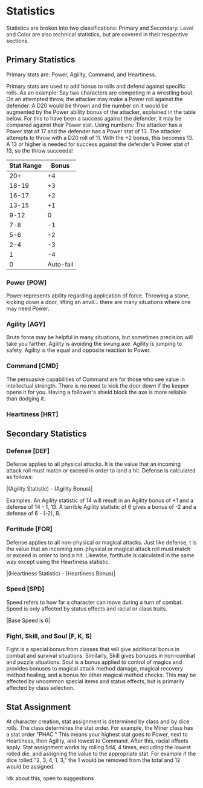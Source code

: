 # Statistics

Statistics are broken into two classifications: Primary and Secondary. Level and Color are also technical statistics, but are covered in their respective sections.

## Primary Statistics

Primary stats are: Power, Agility, Command, and Heartiness.

Primary stats are used to add bonus to rolls and defend against specific rolls. As an example:
Say two characters are competing in a wrestling bout. On an attempted throw, the attacker may make a Power roll against the defender. A D20 would be thrown and the number on it would be augmented by the Power ability bonus of the attacker, explained in the table below. For this to have been a success against the defender, it may be compared against their Power stat.
Using numbers:
The attacker has a Power stat of 17 and the defender has a Power stat of 13. The attacker attempts to throw with a D20 roll of 11. With the +2 bonus, this becomes 13. A 13 or higher is needed for success against the defender's Power stat of 13, so the throw succeeds!

|Stat Range|Bonus|
|---|---|
|20+|+4|
|18-19|+3|
|16-17|+2|
|13-15|+1|
|9-12|0|
|7-8|-1|
|5-6|-2|
|2-4|-3|
|1|-4|
|0|Auto-fail|

### Power [POW]

Power represents ability regarding application of force. Throwing a stone, kicking down a door, lifting an anvil... there are many situations where one may need Power.

### Agility [AGY]

Brute force may be helpful in many situations, but sometimes precision will take you farther. Agility is avoiding the swung axe. Agility is jumping to safety. Agility is the equal and opposite reaction to Power.

### Command [CMD]

The persuasive capabilities of Command are for those who see value in intellectual strength. There is no need to kick the door down if the keeper opens it for you. Having a follower's shield block the axe is more reliable than dodging it.

### Heartiness [HRT]

## Secondary Statistics

### Defense [DEF]

Defense applies to all physical attacks. It is the value that an incoming attack roll must match or exceed in order to land a hit.
Defense is calculated as follows:

|(Agility Statistic) - (Agility Bonus)|

Examples: An Agility statistic of 14 will result in an Agility bonus of +1 and a defense of 14 - 1, 13. A terrible Agility statistic of 6 gives a bonus of -2 and a defense of 6 - (-2), 8.

### Fortitude [FOR]

Defense applies to all non-physical or magical attacks. Just like defense, t is the value that an incoming non-physical or magical attack roll must match or exceed in order to land a hit.
Likewise, fortitude is calculated in the same way except using the Heartiness statistic.

|(Heartiness Statistic) - (Heartiness Bonus)|

### Speed [SPD]

Speed refers to how far a character can move during a turn of combat. Speed is only affected by status effects and racial or class traits.

|Base Speed is 6|

### Fight, Skill, and Soul [F, K, S]

Fight is a special bonus from classes that will give additional bonus in combat and survival situations. Similarly, Skill gives bonuses in non-combat and puzzle situations. Soul is a bonus applied to control of magics and provides bonuses to magical attack method damage, magical recovery method healing, and a bonus for other magical method checks.
This may be affected by uncommon special items and status effects, but is primarily affected by class selection. 

## Stat Assignment

At character creation, stat assignment is determined by class and by dice rolls. The class determines the stat order. For example, the Miner class has a stat order "PHAC." This means your highest stat goes to Power, next to Heartiness, then Agility, and lowest to Command. After this, racial offsets apply.
Stat assignment works by rolling 5d4, 4 times, excluding the lowest rolled die, and assigning the value to the appropriate stat. For example if the dice rolled "2, 3, 4, 1, 3," the 1 would be removed from the total and 12 would be assigned. 

Idk about this, open to suggestions
